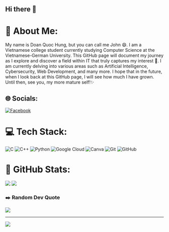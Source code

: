## Hi there 👋

# 💫 About Me:
My name is Doan Quoc Hung, but you can call me John 😄. I am a Vietnamese college student currently studying Computer Science at the Vietnamese-German University. This GitHub page will document my journey as I explore and discover a field within IT that truly captures my interest 🔭. I am currently delving into various areas such as Artificial Intelligence, Cybersecurity, Web Development, and many more. I hope that in the future, when I look back at this GitHub page, I will see how much I have grown. Until then, see you, my more mature self!✨ 
 
## 🌐 Socials:
[![Facebook](https://img.shields.io/badge/Facebook-%231877F2.svg?logo=Facebook&logoColor=white)](https://www.facebook.com/hung.quoc.199313) 

# 💻 Tech Stack:
![C](https://img.shields.io/badge/c-%2300599C.svg?style=for-the-badge&logo=c&logoColor=white) ![C++](https://img.shields.io/badge/c++-%2300599C.svg?style=for-the-badge&logo=c%2B%2B&logoColor=white) ![Python](https://img.shields.io/badge/python-3670A0?style=for-the-badge&logo=python&logoColor=ffdd54) ![Google Cloud](https://img.shields.io/badge/GoogleCloud-%234285F4.svg?style=for-the-badge&logo=google-cloud&logoColor=white) ![Canva](https://img.shields.io/badge/Canva-%2300C4CC.svg?style=for-the-badge&logo=Canva&logoColor=white) ![Git](https://img.shields.io/badge/git-%23F05033.svg?style=for-the-badge&logo=git&logoColor=white) ![GitHub](https://img.shields.io/badge/github-%23121011.svg?style=for-the-badge&logo=github&logoColor=white)

# 📝 GitHub Stats:
![](https://github-readme-stats.vercel.app/api?username=HomieHung&theme=radical&hide_border=false&include_all_commits=false&count_private=false)
![](https://github-readme-streak-stats.herokuapp.com/?user=HomieHung&theme=radical&hide_border=false)<br/>

### ✒️ Random Dev Quote
![](https://quotes-github-readme.vercel.app/api?type=horizontal&theme=radical)

---
[![](https://visitcount.itsvg.in/api?id=HomieHung&icon=0&color=0)](https://visitcount.itsvg.in)
